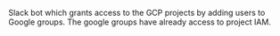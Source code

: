 Slack bot which grants access to the GCP projects by adding users to Google groups. The google groups have already access to project IAM.
